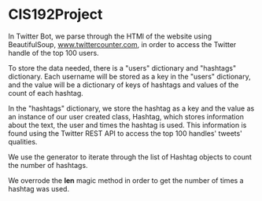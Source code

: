 # CIS192Project
In Twitter Bot, we parse through the HTMl of the website using BeautifulSoup,
www.twittercounter.com, in order to access the Twitter handle of
the top 100 users.

To store the data needed, there is a "users" dictionary and "hashtags" dictionary.
Each username will be stored as a key in the "users" dictionary,
and the value will be a dictionary of keys of hashtags and  values of the
count of each hashtag. 

In the "hashtags" dictionary, we store the hashtag as a key and the value as
an instance of our user created class, Hashtag, which stores information about
the text, the user and times the hashtag is used. This information is found using
the Twitter REST API to access the top 100 handles' tweets' qualities.

We use the generator to iterate through the list of Hashtag objects to count the
number of hashtags.

We overrode the __len__ magic method in order to get the number of times a
hashtag was used.
